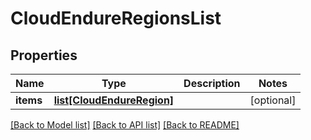 # CloudEndureRegionsList

## Properties
Name | Type | Description | Notes
------------ | ------------- | ------------- | -------------
**items** | [**list[CloudEndureRegion]**](CloudEndureRegion.md) |  | [optional]

[[Back to Model list]](API_README.md#documentation-for-models) [[Back to API list]](API_README.md#documentation-for-api-endpoints) [[Back to README]](API_README.md)

